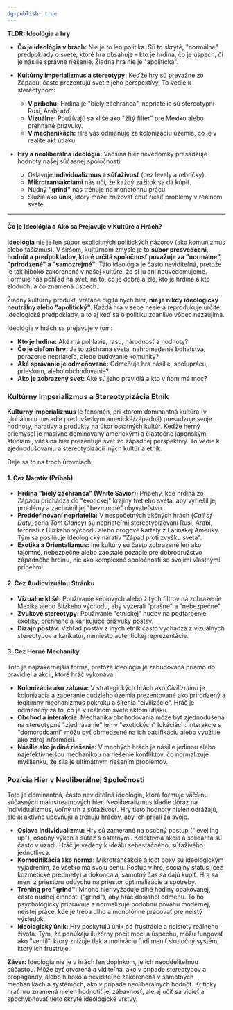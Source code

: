 ```yaml
---
dg-publish: true
---
```

**TLDR: Ideológia a hry**

- **Čo je ideológia v hrách:** Nie je to len politika. Sú to skryté, "normálne" predpoklady o svete, ktoré hra obsahuje – kto je hrdina, čo je úspech, či je násilie správne riešenie. Žiadna hra nie je "apolitická".
    
- **Kultúrny imperializmus a stereotypy:** Keďže hry sú prevažne zo Západu, často prezentujú svet z jeho perspektívy. To vedie k stereotypom:
    
    - **V príbehu:** Hrdina je "biely záchranca", nepriatelia sú stereotypní Rusi, Arabi atď.
    - **Vizuálne:** Používajú sa klišé ako "žltý filter" pre Mexiko alebo prehnané prízvuky.
    - **V mechanikách:** Hra vás odmeňuje za kolonizáciu územia, čo je v realite akt útlaku.
- **Hry a neoliberálna ideológia:** Väčšina hier nevedomky presadzuje hodnoty našej súčasnej spoločnosti:
    
    - Oslavuje **individualizmus a súťaživosť** (cez levely a rebríčky).
    - **Mikrotransakciami** nás učí, že každý zážitok sa dá kúpiť.
    - Nudný **"grind"** nás trénuje na monotónnu prácu.
    - Slúžia ako **únik**, ktorý môže znižovať chuť riešiť problémy v reálnom svete.

---
#### **Čo je Ideológia a Ako sa Prejavuje v Kultúre a Hrách?**

**Ideológia** nie je len súbor explicitných politických názorov (ako komunizmus alebo fašizmus). V širšom, kultúrnom zmysle je to **súbor presvedčení, hodnôt a predpokladov, ktoré určitá spoločnosť považuje za "normálne", "prirodzené" a "samozrejmé"**. Táto ideológia je často neviditeľná, pretože je tak hlboko zakorenená v našej kultúre, že si ju ani neuvedomujeme. Formuje náš pohľad na svet, na to, čo je dobré a zlé, kto je hrdina a kto zloduch, a čo znamená úspech.

Žiadny kultúrny produkt, vrátane digitálnych hier, **nie je nikdy ideologicky neutrálny alebo "apolitický"**. Každá hra v sebe nesie a reprodukuje určité ideologické predpoklady, a to aj keď sa o politiku zdanlivo vôbec nezaujíma.

Ideológia v hrách sa prejavuje v tom:

- **Kto je hrdina:** Aké má pohlavie, rasu, národnosť a hodnoty?
- **Čo je cieľom hry:** Je to záchrana sveta, nahromadenie bohatstva, porazenie nepriateľa, alebo budovanie komunity?
- **Aké správanie je odmeňované:** Odmeňuje hra násilie, spoluprácu, prieskum, alebo obchodovanie?
- **Ako je zobrazený svet:** Aké sú jeho pravidlá a kto v ňom má moc?

### **Kultúrny Imperializmus a Stereotypizácia Etník**

**Kultúrny imperializmus** je fenomén, pri ktorom dominantná kultúra (v globálnom meradle predovšetkým americká/západná) presadzuje svoje hodnoty, naratívy a produkty na úkor ostatných kultúr. Keďže herný priemysel je masívne dominovaný americkými a čiastočne japonskými štúdiami, väčšina hier prezentuje svet zo západnej perspektívy. To vedie k zjednodušovaniu a stereotypizácii iných kultúr a etník.

Deje sa to na troch úrovniach:

#### **1. Cez Naratív (Príbeh)**

- **Hrdina "biely záchranca" (White Savior):** Príbehy, kde hrdina zo Západu prichádza do "exotickej" krajiny tretieho sveta, aby vyriešil jej problémy a zachránil jej "bezmocné" obyvateľstvo.
- **Preddefinovaní nepriatelia:** V nespočetných akčných hrách (_Call of Duty_, séria _Tom Clancy_) sú nepriateľmi stereotypizovaní Rusi, Arabi, teroristi z Blízkeho východu alebo drogové kartely z Latinskej Ameriky. Tým sa posilňuje ideologický naratív "Západ proti zvyšku sveta".
- **Exotika a Orientalizmus:** Iné kultúry sú často zobrazené len ako tajomné, nebezpečné alebo zaostalé pozadie pre dobrodružstvo západného hrdinu, nie ako komplexné spoločnosti so svojimi vlastnými príbehmi.

#### **2. Cez Audiovizuálnu Stránku**

- **Vizuálne klišé:** Používanie sépiových alebo žltých filtrov na zobrazenie Mexika alebo Blízkeho východu, aby vyzerali "prašne" a "nebezpečne".
- **Zvukové stereotypy:** Používanie "etnickej" hudby na podfarbenie exotiky, prehnané a karikujúce prízvuky postáv.
- **Dizajn postáv:** Vzhľad postáv z iných etník často vychádza z vizuálnych stereotypov a karikatúr, namiesto autentickej reprezentácie.

#### **3. Cez Herné Mechaniky**

Toto je najzákernejšia forma, pretože ideológia je zabudovaná priamo do pravidiel a akcií, ktoré hráč vykonáva.

- **Kolonizácia ako zábava:** V strategických hrách ako _Civilization_ je kolonizácia a zaberanie cudzieho územia prezentované ako prirodzený a legitímny mechanizmus pokroku a šírenia "civilizácie". Hráč je odmenený za to, čo je v reálnom svete aktom útlaku.
- **Obchod a interakcie:** Mechanika obchodovania môže byť zjednodušená na stereotypné "zjednávanie" len v "exotických" lokáciách. Interakcie s "domorodcami" môžu byť obmedzené na ich pacifikáciu alebo využitie ako zdroj informácií.
- **Násilie ako jediné riešenie:** V mnohých hrách je násilie jedinou alebo najefektívnejšou mechanikou na riešenie konfliktov, čo normalizuje myšlienku, že sila je ultimátnym riešením problémov.

### **Pozícia Hier v Neoliberálnej Spoločnosti**

Toto je dominantná, často neviditeľná ideológia, ktorá formuje väčšinu súčasných mainstreamových hier. Neoliberalizmus kladie dôraz na individualizmus, voľný trh a súťaživosť. Hry tieto hodnoty nielen odrážajú, ale aj aktívne upevňujú a trénujú hráčov, aby ich prijali za svoje.

- **Oslava individualizmu:** Hry sú zamerané na osobný postup ("levelling up"), osobný výkon a súťaž s ostatnými. Kolektívna akcia a solidarita sú často v úzadí. Hráč je vedený k ideálu sebestačného, súťaživého jednotlivca.
- **Komodifikácia ako norma:** Mikrotransakcie a loot boxy sú ideologickým vyjadrením, že všetko má svoju cenu. Postup v hre, sociálny status (cez kozmetické predmety) a dokonca aj samotný čas sa dajú kúpiť. Hra sa mení z priestoru oddychu na priestor optimalizácie a spotreby.
- **Tréning pre "grind":** Mnoho hier vyžaduje dlhé hodiny opakovanej, často nudnej činnosti ("grind"), aby hráč dosiahol odmenu. To ho psychologicky pripravuje a normalizuje podobnú povahu modernej, neistej práce, kde je treba dlho a monotónne pracovať pre neistý výsledok.
- **Ideologický únik:** Hry poskytujú únik od frustrácie a neistoty reálneho života. Tým, že ponúkajú iluzórny pocit moci a úspechu, môžu fungovať ako "ventil", ktorý znižuje tlak a motiváciu ľudí meniť skutočný systém, ktorý ich frustruje.

**Záver:** Ideológia nie je v hrách len doplnkom, je ich neoddeliteľnou súčasťou. Môže byť otvorená a viditeľná, ako v prípade stereotypov a propagandy, alebo hlboko a neviditeľne zakorenená v samotných mechanikách a systémoch, ako v prípade neoliberálnych hodnôt. Kriticky hrať hru znamená nielen hodnotiť jej zábavnosť, ale aj učiť sa vidieť a spochybňovať tieto skryté ideologické vrstvy.
